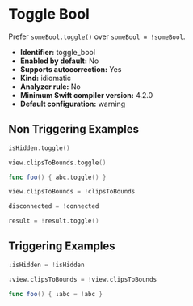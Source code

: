 # Toggle Bool

Prefer `someBool.toggle()` over `someBool = !someBool`.

* **Identifier:** toggle_bool
* **Enabled by default:** No
* **Supports autocorrection:** Yes
* **Kind:** idiomatic
* **Analyzer rule:** No
* **Minimum Swift compiler version:** 4.2.0
* **Default configuration:** warning

## Non Triggering Examples

```swift
isHidden.toggle()

```

```swift
view.clipsToBounds.toggle()

```

```swift
func foo() { abc.toggle() }
```

```swift
view.clipsToBounds = !clipsToBounds

```

```swift
disconnected = !connected

```

```swift
result = !result.toggle()
```

## Triggering Examples

```swift
↓isHidden = !isHidden

```

```swift
↓view.clipsToBounds = !view.clipsToBounds

```

```swift
func foo() { ↓abc = !abc }
```